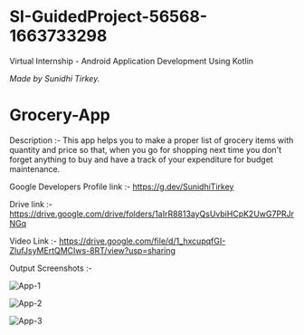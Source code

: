 # SI-GuidedProject-56568-1663733298
Virtual Internship - Android Application Development Using Kotlin

*Made by Sunidhi Tirkey.*

# Grocery-App
Description :- This app helps you to make a proper list of grocery items with quantity and price so that, when you go for shopping next time you don't forget anything to buy and have a track of your expenditure for budget maintenance.

Google Developers Profile link :- https://g.dev/SunidhiTirkey

Drive link :- https://drive.google.com/drive/folders/1aIrR8813ayQsUvbiHCpK2UwG7PRJrNGq

Video Link :- https://drive.google.com/file/d/1_hxcupqfGI-ZlufJsyMErtQMCIws-8RT/view?usp=sharing

Output Screenshots :-

![App-1](https://user-images.githubusercontent.com/88450331/191494139-e41b3744-b61d-4c4c-adad-cc7dadf2ea37.jpg)

![App-2](https://user-images.githubusercontent.com/88450331/191494323-b6518c26-2d75-4b85-a655-a4f7df8b53ad.jpg)

![App-3](https://user-images.githubusercontent.com/88450331/191494356-34bfc6b7-b423-4e1b-9d5b-e83ba2e03825.jpg)
